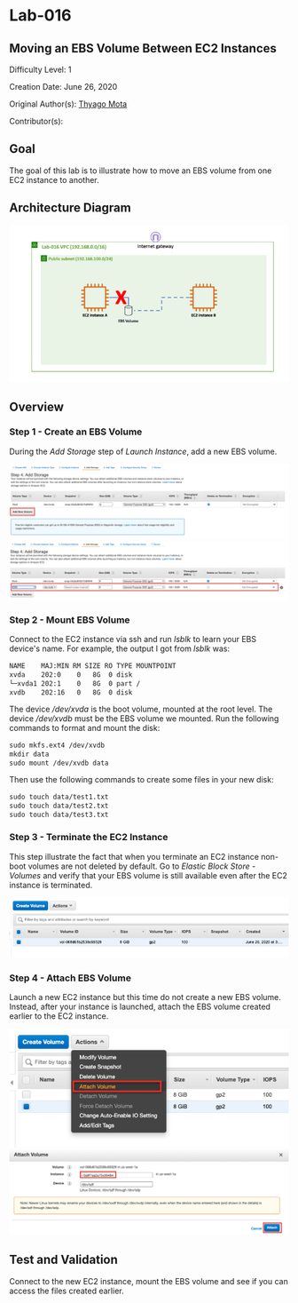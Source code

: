 # Lab-016

## Moving an EBS Volume Between EC2 Instances

Difficulty Level: 1

Creation Date: June 26, 2020

Original Author(s): [Thyago Mota](https://github.com/thyagomota)

Contributor(s):

## Goal
The goal of this lab is to illustrate how to move an EBS volume from one EC2 instance to another.

## Architecture Diagram
![lab-016-arch-01](images/lab-016-arch-01.png)

## Overview

### Step 1 - Create an EBS Volume

During the *Add Storage* step of *Launch Instance*, add a new EBS volume.

![lab-016-scrn-01](images/lab-016-scrn-01.png)
![lab-016-scrn-02](images/lab-016-scrn-02.png)

### Step 2 - Mount EBS Volume

Connect to the EC2 instance via ssh and run *lsblk* to learn your EBS device's name. For example, the output I got from *lsblk* was:

```
NAME    MAJ:MIN RM SIZE RO TYPE MOUNTPOINT
xvda    202:0    0   8G  0 disk
└─xvda1 202:1    0   8G  0 part /
xvdb    202:16   0   8G  0 disk
```

The device */dev/xvda* is the boot volume, mounted at the root level. The device */dev/xvdb* must be the EBS volume we mounted. Run the following commands to format and mount the disk:

```
sudo mkfs.ext4 /dev/xvdb
mkdir data
sudo mount /dev/xvdb data
```

Then use the following commands to create some files in your new disk:

```
sudo touch data/test1.txt
sudo touch data/test2.txt
sudo touch data/test3.txt
```

### Step 3 - Terminate the EC2 Instance

This step illustrate the fact that when you terminate an EC2 instance non-boot volumes are not deleted by default. Go to *Elastic Block Store - Volumes* and verify that your EBS volume is still available even after the EC2 instance is terminated.

![lab-016-scrn-03](images/lab-016-scrn-03.png)

### Step 4 - Attach EBS Volume

Launch a new EC2 instance but this time do not create a new EBS volume. Instead, after your instance is launched, attach the EBS volume created earlier to the EC2 instance.

![lab-016-scrn-04](images/lab-016-scrn-04.png)
![lab-016-scrn-05](images/lab-016-scrn-05.png)

## Test and Validation

Connect to the new EC2 instance, mount the EBS volume and see if you can access the files created earlier.
